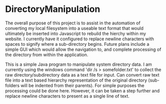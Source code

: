 # DirectoryManipulation

The overall purpose of this project is to assist in the automation of converting my local filesystem into a useable text format that would ultimately be inserted into
Javascript to rebuild the hierchy within my website. I currently have it configured to replace newline characters with spaces to signify where a sub-directory begins.
Future plans include a simple GUI which would allow the navigation to, and complete processing of the directory from within the application.

This is a simple Java program to manipulate system directory data. I am currently using the windows command 'dir /s > somefolder.txt' to collect the raw directory/subdirectory data as a text file for input. Can convert raw text file into a text based hierarchy representation of the original directory (sub-folders will be indented from their parents). For simple purposes the processing could be done here. However, it can be taken a step further and replace newline characters to present as a single line of text.

